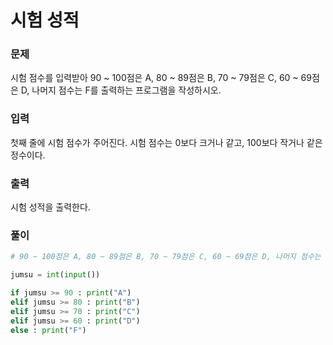 # 시험 성적

### 문제
시험 점수를 입력받아 90 ~ 100점은 A, 80 ~ 89점은 B, 70 ~ 79점은 C, 60 ~ 69점은 D, 나머지 점수는 F를 출력하는 프로그램을 작성하시오.

### 입력
첫째 줄에 시험 점수가 주어진다. 시험 점수는 0보다 크거나 같고, 100보다 작거나 같은 정수이다.

### 출력
시험 성적을 출력한다.

### 풀이
```python
# 90 ~ 100점은 A, 80 ~ 89점은 B, 70 ~ 79점은 C, 60 ~ 69점은 D, 나머지 점수는 F

jumsu = int(input())

if jumsu >= 90 : print("A")
elif jumsu >= 80 : print("B")
elif jumsu >= 70 : print("C")
elif jumsu >= 60 : print("D")
else : print("F")
```
